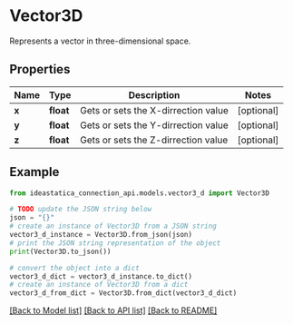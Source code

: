 # Vector3D

Represents a vector in three-dimensional space.

## Properties

Name | Type | Description | Notes
------------ | ------------- | ------------- | -------------
**x** | **float** | Gets or sets the X-dirrection value | [optional] 
**y** | **float** | Gets or sets the Y-dirrection value | [optional] 
**z** | **float** | Gets or sets the Z-dirrection value | [optional] 

## Example

```python
from ideastatica_connection_api.models.vector3_d import Vector3D

# TODO update the JSON string below
json = "{}"
# create an instance of Vector3D from a JSON string
vector3_d_instance = Vector3D.from_json(json)
# print the JSON string representation of the object
print(Vector3D.to_json())

# convert the object into a dict
vector3_d_dict = vector3_d_instance.to_dict()
# create an instance of Vector3D from a dict
vector3_d_from_dict = Vector3D.from_dict(vector3_d_dict)
```
[[Back to Model list]](../README.md#documentation-for-models) [[Back to API list]](../README.md#documentation-for-api-endpoints) [[Back to README]](../README.md)


